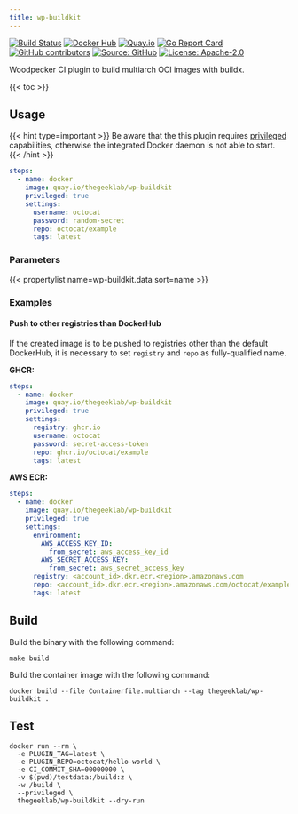 ```yaml
---
title: wp-buildkit
---
```


[![Build Status](https://ci.thegeeklab.de/api/badges/thegeeklab/wp-buildkit/status.svg)](https://ci.thegeeklab.de/repos/thegeeklab/wp-buildkit)
[![Docker Hub](https://img.shields.io/badge/dockerhub-latest-blue.svg?logo=docker&logoColor=white)](https://hub.docker.com/r/thegeeklab/wp-buildkit)
[![Quay.io](https://img.shields.io/badge/quay-latest-blue.svg?logo=docker&logoColor=white)](https://quay.io/repository/thegeeklab/wp-buildkit)
[![Go Report Card](https://goreportcard.com/badge/github.com/thegeeklab/wp-buildkit)](https://goreportcard.com/report/github.com/thegeeklab/wp-buildkit)
[![GitHub contributors](https://img.shields.io/github/contributors/thegeeklab/wp-buildkit)](https://github.com/thegeeklab/wp-buildkit/graphs/contributors)
[![Source: GitHub](https://img.shields.io/badge/source-github-blue.svg?logo=github&logoColor=white)](https://github.com/thegeeklab/wp-buildkit)
[![License: Apache-2.0](https://img.shields.io/github/license/thegeeklab/wp-buildkit)](https://github.com/thegeeklab/wp-buildkit/blob/main/LICENSE)

Woodpecker CI plugin to build multiarch OCI images with buildx.

<!-- prettier-ignore-start -->
<!-- spellchecker-disable -->
{{< toc >}}
<!-- spellchecker-enable -->
<!-- prettier-ignore-end -->

## Usage

{{< hint type=important >}}
Be aware that the this plugin requires [privileged](https://woodpecker-ci.org/docs/usage/workflow-syntax#privileged-mode) capabilities, otherwise the integrated Docker daemon is not able to start.
{{< /hint >}}

```yaml
steps:
  - name: docker
    image: quay.io/thegeeklab/wp-buildkit
    privileged: true
    settings:
      username: octocat
      password: random-secret
      repo: octocat/example
      tags: latest
```

### Parameters

<!-- prettier-ignore-start -->
<!-- spellchecker-disable -->
{{< propertylist name=wp-buildkit.data sort=name >}}
<!-- spellchecker-enable -->
<!-- prettier-ignore-end -->

### Examples

#### Push to other registries than DockerHub

If the created image is to be pushed to registries other than the default DockerHub, it is necessary to set `registry` and `repo` as fully-qualified name.

**GHCR:**

```yaml
steps:
  - name: docker
    image: quay.io/thegeeklab/wp-buildkit
    privileged: true
    settings:
      registry: ghcr.io
      username: octocat
      password: secret-access-token
      repo: ghcr.io/octocat/example
      tags: latest
```

**AWS ECR:**

```yaml
steps:
  - name: docker
    image: quay.io/thegeeklab/wp-buildkit
    privileged: true
    settings:
      environment:
        AWS_ACCESS_KEY_ID:
          from_secret: aws_access_key_id
        AWS_SECRET_ACCESS_KEY:
          from_secret: aws_secret_access_key
      registry: <account_id>.dkr.ecr.<region>.amazonaws.com
      repo: <account_id>.dkr.ecr.<region>.amazonaws.com/octocat/example
      tags: latest
```

## Build

Build the binary with the following command:

```shell
make build
```

Build the container image with the following command:

```shell
docker build --file Containerfile.multiarch --tag thegeeklab/wp-buildkit .
```

## Test

```shell
docker run --rm \
  -e PLUGIN_TAG=latest \
  -e PLUGIN_REPO=octocat/hello-world \
  -e CI_COMMIT_SHA=00000000 \
  -v $(pwd)/testdata:/build:z \
  -w /build \
  --privileged \
  thegeeklab/wp-buildkit --dry-run
```
